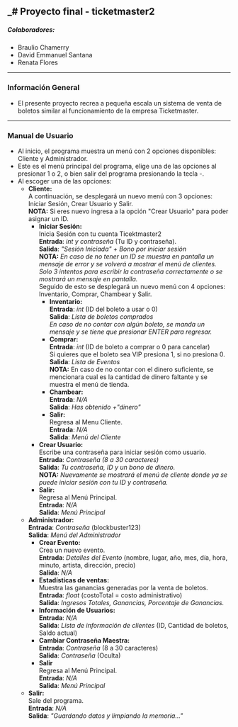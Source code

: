 _# Proyecto final - ticketmaster2
---
##### Colaboradores:
- Braulio Chamerry 
- David Emmanuel Santana 
- Renata Flores
---
### Información General
- El presente proyecto recrea a pequeña escala un sistema de venta de boletos similar al funcionamiento de la empresa Ticketmaster. 
---
### Manual de Usuario
- Al inicio, el programa muestra un menú con 2 opciones disponibles: Cliente y Administrador.
- Este es el menú principal del programa, elige una de las opciones al presionar 1 o 2, o bien salir del programa presionando la tecla -. <br>
- Al escoger una de las opciones: <br>
    - __Cliente:__ <br>
    A continuación, se desplegará un nuevo menú con 3 opciones: Iniciar Sesión, Crear Usuario y Salir. <br>
    __NOTA:__ Si eres nuevo ingresa a la opción "Crear Usuario" para poder asignar un ID. 
      - __Iniciar Sesión:__  <br>
      Inicia Sesión con tu cuenta Ticektmaster2 <br>
      **Entrada**: *int y contraseña* (Tu ID y contraseña). <br>
      **Salida**: *"Sesión Iniciada" + Bono por iniciar sesión*  <br>
      __NOTA:__ _En caso de no tener un ID se muestra en pantalla un mensaje de error y se volverá a mostrar
      el menú de clientes._ <br>
      _Solo 3 intentos para escribir la contraseña correctamente o se mostrará un mensaje en pantalla._ <br>
      Seguido de esto se desplegará un nuevo menú con 4 opciones: Inventario, Comprar, Chambear y Salir. <br>
        - __Inventario:__ <br>
        **Entrada**: *int* (ID del boleto a usar o 0) <br>
        **Salida**: *Lista de boletos comprados* <br>
        _En caso de no contar con algún boleto, se manda un mensaje y se tiene que presionar ENTER para regresar._
        - __Comprar:__ <br> 
        **Entrada**: *int* (ID de boleto a comprar o 0 para cancelar) <br>
        Si quieres que el boleto sea VIP presiona 1, si no presiona 0. <br>
        **Salida**: *Lista de Eventos* <br>
        __NOTA:__ En caso de no contar con el dinero suficiente, se mencionara cual es la cantidad de dinero faltante
        y se muestra el menú de tienda. <br>
        - __Chambear:__ <br>
        **Entrada**: *N/A* <br>
        **Salida**: *Has obtenido +"dinero"* <br>
        - __Salir:__ <br>
        Regresa al Menu Cliente. <br>
        **Entrada**: *N/A* <br>
        **Salida**: *Menú del Cliente* <br>
      - __Crear Usuario:__ <br>
      Escribe una contraseña para iniciar sesión como usuario. <br>
      **Entrada**: *Contraseña (8 a 30 caracteres)* <br>
      **Salida**: *Tu contraseña, ID y un bono de dinero.* <br>
      __NOTA:__  _Nuevamente se mostrará el menú de cliente donde ya se puede iniciar sesión con tu ID y contraseña._ <br>
      - __Salir:__ <br>
      Regresa al Menú Principal. <br>
      **Entrada**: *N/A* <br>
      **Salida**: *Menú Principal* <br>
    - __Administrador:__ <br>
    **Entrada**: *Contraseña* (blockbuster123) <br>
    **Salida**: *Menú del Administrador* <br>
      - __Crear Evento:__ <br>
      Crea un nuevo evento. <br>
      **Entrada**: *Detalles del Evento* (nombre, lugar, año, mes, día, hora, minuto, artista, dirección, precio) <br>
      **Salida**: *N/A* <br>
      - __Estadísticas de ventas:__ <br>
      Muestra las ganancias generadas por la venta de boletos. <br>
      **Entrada**: *float* (costoTotal = costo administrativo) <br>
      **Salida**: *Ingresos Totales, Ganancias, Porcentaje de Ganancias.* <br>
      - __Información de Usuarios:__ <br>
      **Entrada**: *N/A* <br>
      **Salida**: *Lista de información de clientes* (ID, Cantidad de boletos, Saldo actual) <br>
      - __Cambiar Contraseña Maestra:__ <br>
      **Entrada**: *Contraseña* (8 a 30 caracteres) <br>
      **Salida**: *Contraseña* (Oculta) <br>
      - __Salir__ <br>
      Regresa al Menú Principal. <br>
      **Entrada**: *N/A* <br>
      **Salida**: *Menú Principal* <br>
    - __Salir:__ <br>
    Sale del programa. <br>
    **Entrada**: *N/A* <br>
    **Salida**: *"Guardando datos y limpiando la memoria..."* <br>
    
      
      
        
  
